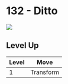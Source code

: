 # 132 - Ditto
![][132]

## Level Up

Level | Move
---   | ---
  1   | Transform

[132]: ../img/pokemon/132.png
